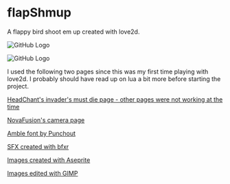 # flapShmup
A flappy bird shoot em up created with love2d.

![GitHub Logo](https://38.media.tumblr.com/2d332829959633d16fd896aea6bded4a/tumblr_no40yvl8891txpt1fo2_500.gif)

![GitHub Logo](https://33.media.tumblr.com/98567dcf02758f071c6752060b95db76/tumblr_no40yvl8891txpt1fo1_r2_500.gif)

I used the following two pages since this was my first time playing with love2d.
I probably should have read up on lua a bit more before starting the project.

[HeadChant's invader's must die page - other pages were not working at the
time](http://www.headchant.com/2010/11/27/love2d-tutorial-part-1-invaders-must-die/)

[NovaFusion's camera page](http://nova-fusion.com/2011/04/19/cameras-in-love2d-part-1-the-basics/)

[Amble font by Punchout](http://www.fontsquirrel.com/fonts/amble)

[SFX created with bfxr](http://www.bfxr.net/)

[Images created with Aseprite](http://www.aseprite.org/)

[Images edited with GIMP](http://www.gimp.org/)

